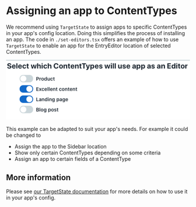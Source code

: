 # Assigning an app to ContentTypes

We recommend using `TargetState` to assign apps to specific ContentTypes in your app's
config location. Doing this simplifies the process of installing an app.
The code in `./set-editors.tsx` offers an example of how to use `TargetState` to
enable an app for the EntryEditor location of selected ContentTypes.

![ContentType selection in config location](./config-screenshot.png)

This example can be adapted to suit your app's needs. For example it could be changed
to
* Assign the app to the Sidebar location
* Show only certain ContentTypes depending on some criteria
* Assign an app to certain fields of a ContentType

## More information
Please see [our TargetState documentation](https://www.contentful.com/developers/docs/extensibility/app-framework/target-state/) for more details on how to use it in your app's config.

